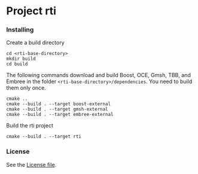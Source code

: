 # Project rti

### Installing

Create a build directory
````
cd <rti-base-directory>
mkdir build
cd build
````
The following commands download and build Boost, OCE, Gmsh, TBB, and Embree in the folder `<rti-base-directory>/dependencies`. You need to build them only once.
````
cmake ..
cmake --build . --target boost-external
cmake --build . --target gmsh-external
cmake --build . --target embree-external
````

Build the rti project
````
cmake --build . --target rti
````
### License
See the [License file](./LICENSE).
